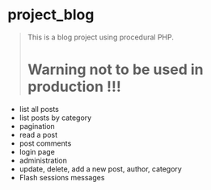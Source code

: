 # project_blog

> This is a blog project using procedural PHP.
> # Warning not to be used in production !!!

- list all posts
- list posts by category
- pagination
- read a post
- post comments
- login page
- administration
- update, delete, add a new post, author, category
- Flash sessions messages
